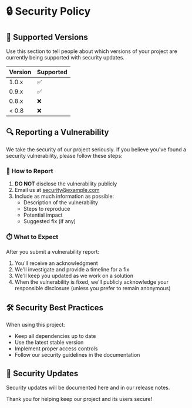 # 🔒 Security Policy

## 🔄 Supported Versions

Use this section to tell people about which versions of your project are currently being supported with security updates.

| Version | Supported          |
| ------- | ------------------ |
| 1.0.x   | :white_check_mark: |
| 0.9.x   | :white_check_mark: |
| 0.8.x   | :x:                |
| < 0.8   | :x:                |

## 🔍 Reporting a Vulnerability

We take the security of our project seriously. If you believe you've found a security vulnerability, please follow these steps:

### 📧 How to Report

1. **DO NOT** disclose the vulnerability publicly
2. Email us at [security@example.com](mailto:security@example.com)
3. Include as much information as possible:
   - Description of the vulnerability
   - Steps to reproduce
   - Potential impact
   - Suggested fix (if any)

### ⏱️ What to Expect

After you submit a vulnerability report:

1. You'll receive an acknowledgment
2. We'll investigate and provide a timeline for a fix
3. We'll keep you updated as we work on a solution
4. When the vulnerability is fixed, we'll publicly acknowledge your responsible disclosure (unless you prefer to remain anonymous)

## 🛠️ Security Best Practices

When using this project:

- Keep all dependencies up to date
- Use the latest stable version
- Implement proper access controls
- Follow our security guidelines in the documentation

## 📝 Security Updates

Security updates will be documented here and in our release notes.

Thank you for helping keep our project and its users secure!